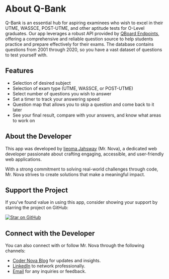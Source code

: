 # About Q-Bank

Q-Bank is an essential hub for aspiring examinees who wish to excel in their UTME, WASSCE, POST-UTME, and other aptitude tests for O-Level graduates. Our app leverages a robust API provided by [QBoard Endpoints](https://questions.aloc.com.ng/), offering a comprehensive and reliable question source to help students practice and prepare effectively for their exams. The database contains questions from 2001 through 2020, so you have a vast dataset of questions to test yourself with.

## Features

- Selection of desired subject
- Selection of exam type (UTME, WASSCE, or POST-UTME)
- Select number of questions you wish to answer
- Set a timer to track your answering speed
- Question map that allows you to skip a question and come back to it later
- See your final result, compare with your answers, and know what areas to work on

## About the Developer

This app was developed by [Ijeoma Jahsway](https://github.com/brandnova/) (Mr. Nova), a dedicated web developer passionate about crafting engaging, accessible, and user-friendly web applications.

With a strong commitment to solving real-world challenges through code, Mr. Nova strives to create solutions that make a meaningful impact.

## Support the Project

If you’ve found value in using this app, consider showing your support by starring the project on GitHub:

[![Star on GitHub](https://img.shields.io/github/stars/brandnova/PastQ-CBT?style=social)](https://github.com/brandnova/PastQ-CBT)

## Connect with the Developer

You can also connect with or follow Mr. Nova through the following channels:

- [Coder Nova Blog](https://cn.coursearena.com.ng) for updates and insights.
- [LinkedIn](https://www.linkedin.com/in/ijeoma-jahsway/) to network professionally.
- [Email](mailto:uchennamebijay@gmail.com) for any inquiries or feedback.
